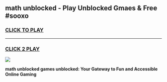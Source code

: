 
## math unblocked - Play Unblocked Gmaes & Free #sooxo
<h3>
<a href="https://news.freeplayer.one?title=math_unblocked&ref=24F">CLICK TO PLAY</a></h3>
<hr>

<h3>
<a href="https://news.freeplayer.one?title=math_unblocked&ref=24F">CLICK 2 PLAY</a>
  
</h3>

<a href="https://news.freeplayer.one?title=math_unblocked&ref=24F/"><img src="https://clearcache.store/games.png"></a>


**math unblocked games unblocked: Your Gateway to Fun and Accessible Online Gaming**
